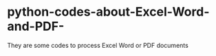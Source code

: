 # python-codes-about-Excel-Word-and-PDF-
They are some codes to process Excel Word or PDF documents
